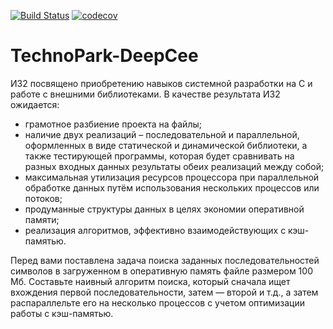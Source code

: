 [![Build Status](https://travis-ci.org/EgorBedov/TechnoPark-DeepCee.svg?branch=HW-2-DEV)](https://travis-ci.org/EgorBedov/TechnoPark-DeepCee) [![codecov](https://codecov.io/gh/EgorBedov/TechnoPark-DeepCee/branch/HW-2-DEV/graph/badge.svg)](https://codecov.io/gh/EgorBedov/TechnoPark-DeepCee)
# TechnoPark-DeepCee

ИЗ2 посвящено приобретению навыков системной разработки на C и работе с внешними библиотеками. В качестве результата ИЗ2 ожидается:
* грамотное разбиение проекта на файлы;
* наличие двух реализаций – последовательной и параллельной, оформленных в виде статической и динамической библиотеки, а также тестирующей программы, которая будет сравнивать на разных входных данных результаты обеих реализаций между собой;
* максимальная утилизация ресурсов процессора при параллельной обработке данных путём использования нескольких процессов или потоков;
* продуманные структуры данных в целях экономии оперативной памяти;
* реализация алгоритмов, эффективно взаимодействующих с кэш-памятью.

Перед вами поставлена задача поиска заданных последовательностей символов в загруженном в оперативную память файле размером 100 Мб. Составьте наивный алгоритм поиска, который сначала ищет вхождения первой последовательности, затем — второй и т.д., а затем распараллельте его на несколько процессов с учетом оптимизации работы с кэш-памятью.